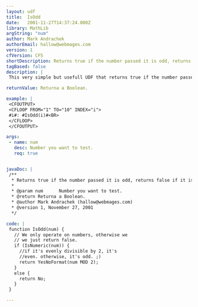 ```yaml
---
layout: udf
title:  IsOdd
date:   2001-11-27T14:37:24.000Z
library: MathLib
argString: "num"
author: Mark Andrachek
authorEmail: hallow@webmages.com
version: 1
cfVersion: CF5
shortDescription: Returns true if the number passed it is odd, returns false if it is not.
tagBased: false
description: |
 This very simple but usefull UDF that returns true if the number passed is odd, or false if it is not.

returnValue: Returna a Boolean.

example: |
 <CFOUTPUT>
 <CFLOOP FROM="1" TO="10" INDEX="i">
 #i#: #IsOdd(i)#<BR>
 </CFLOOP>
 </CFOUTPUT>

args:
 - name: num
   desc: Number you want to test.
   req: true


javaDoc: |
 /**
  * Returns true if the number passed it is odd, returns false if it is not.
  * 
  * @param num      Number you want to test. 
  * @return Returna a Boolean. 
  * @author Mark Andrachek (hallow@webmages.com) 
  * @version 1, November 27, 2001 
  */

code: |
 function IsOdd(num) {
   // We only operate on numbers, otherwise we
   // we just return false.
   if (IsNumeric(num)) {
     //if it's evenly divisible by 2, it's
     //even. otherwise, it's odd. ;)
     return YesNoFormat(num MOD 2);
   }
   else {
     return No;
   }
 }

---
```



